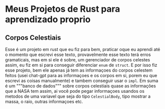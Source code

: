 # Meus Projetos de Rust para aprendizado proprio

## Corpos Celestiais
Esse é um projeto em rust que eu fiz para bem, praticar oque eu aprendi até o momento que escrevi esse texto, provavelmente esse texto terá erros gramaticais, mas em si ele
é sobre, um gerenciador de corpos celestes assim, eu fiz em si para conseguir diferenciar ```enum``` de ```struct```.
E por isso fiz esse projeto, bem ele apenas já tem as informaçoes do corpos celestem feitos (usei chat-gpt para as informaçoes e os corpos em si, porem eu que escrevi as coisas
manualmente) e tambem conseguir usar o ```impl```.
Em suma é um """banco de dados""" sobre corpos celestiais quase as informações que a NASA tem assim, ai você pode pegar informaçoes usandos os metodos de uma variavel
que seja do tipo ```CelestialBody```, tipo mostrar a massa, o raio, outras informaçoes etc.
